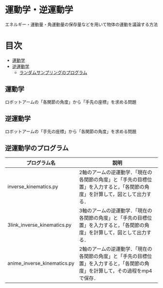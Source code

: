 # 運動学・逆運動学
エネルギー・運動量・角運動量の保存量などを用いて物体の運動を議論する方法
# 目次
* [運動学](#kinematics)
* [逆運動学](#inverse_kinematics)
    * [ランダムサンプリングのプログラム](#inverse_kinematics_pro)
    
<a id="kinematics"></a> 
## 運動学
ロボットアームの「各関節の角度」から「手先の座標」を求める問題

<a id="inverse_kinematics"></a> 
## 逆運動学
ロボットアームの「手先の座標」から「各関節の角度」を求める問題

<a id="inverse_kinematics_pro"></a> 
## 逆運動学のプログラム
|  プログラム名 |  説明  |
| ---- | ---- |
| inverse_kinematics.py | 2軸のアームの逆運動学．「現在の各関節の角度」と「手先の目標位置」を入力すると，「各関節の角度」を計算して，図として出力する．|
| 3link_inverse_kinematics.py | 3軸のアームの逆運動学．「現在の各関節の角度」と「手先の目標位置」を入力すると，「各関節の角度」を計算して，図として出力する．  |
| anime_inverse_kinematics.py | 2軸のアームの逆運動学．「現在の各関節の角度」と「手先の目標位置」を入力すると，「各関節の角度」を計算して，その過程をmp4で保存．|

